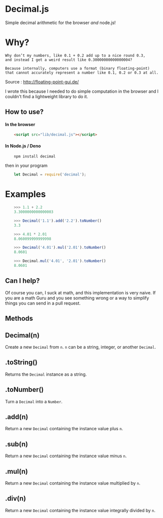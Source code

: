 # Decimal.js

Simple decimal arithmetic for the browser *and* node.js!


Why?
=======

    Why don’t my numbers, like 0.1 + 0.2 add up to a nice round 0.3,
    and instead I get a weird result like 0.30000000000000004?

    Because internally, computers use a format (binary floating-point)
    that cannot accurately represent a number like 0.1, 0.2 or 0.3 at all.

Source : http://floating-point-gui.de/

I wrote this because I needed to do simple computation in the browser
and I couldn't find a lightweight library to do it.

## How to use?


#### In the browser

```html
    <script src="lib/decimal.js"></script>
```

#### In Node.js / Deno

```bash
    npm install decimal
```

then in your program

```js
    let Decimal = require('decimal');
```

Examples
========

```js
    >>> 1.1 + 2.2
    3.3000000000000003
```
   
```js
    >>> Decimal('1.1').add('2.2').toNumber()
    3.3
```

```js
    >>> 4.01 * 2.01
    8.060099999999998
```

```js
    >>> Decimal('4.01').mul('2.01').toNumber()
    8.0601
```

```js
    >>> Decimal.mul('4.01', '2.01').toNumber()
    8.0601
```

## Can I help?

Of course you can, I suck at math, and this implementation is very naive.
If you are a math Guru and you see something wrong or a
way to simplify things you can send in a pull request.


## Methods

Decimal(n)
------------------

Create a new `Decimal` from `n`. `n` can be a string, integer, or
another `Decimal`.

.toString()
------------------

Returns the `Decimal` instance as a string.

.toNumber()
-----------

Turn a `Decimal` into a `Number`.

.add(n)
-------

Return a new `Decimal` containing the instance value plus `n`.

.sub(n)
-------

Return a new `Decimal` containing the instance value minus `n`.

.mul(n)
-------

Return a new `Decimal` containing the instance value multiplied by `n`.

.div(n)
-------

Return a new `Decimal` containing the instance value integrally divided by `n`.

